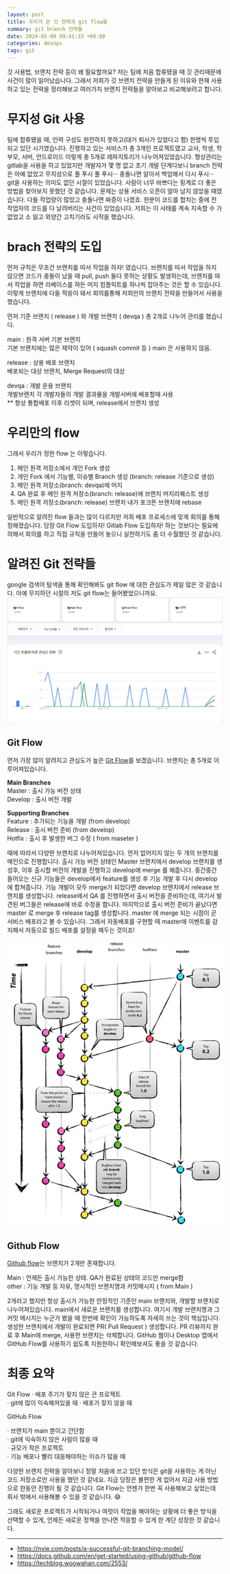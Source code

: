 ```yaml
---
layout: post
title: 우리가 쓴 깃 전략과 git flow들
summary: git branch 전략들
date: 2024-05-09 09:41:33 +09:00
categories: devops
tags: git
---
```


깃 사용법, 브랜치 전략 등이 왜 필요할까요? 저는 팀에 처음 합류됐을 때 깃 관리때문에 사건이 많이 일어났습니다. 그래서 저희가 깃 브랜치 전략을 만들게 된 이유와 현재 사용하고 있는 전략을 정리해보고 여러가지 브랜치 전략들을 알아보고 비교해보려고 합니다.

# 무지성 Git 사용

팀에 합류됐을 때, 인력 구성도 완전하지 못하고(대거 퇴사가 있었다고 함) 한명씩 투입되고 있던 시기였습니다. 진행하고 있는 서비스가 총 3개인 프로젝트였고 교사, 학생, 학부모, 서버, 안드로이드 이렇게 총 5개로 레파지토리가 나누어져있었습니다. 형상관리는 gitlab을 사용을 하고 있었지만 개발자가 몇 명 없고 초기 개발 단계다보니 branch 전략은 아예 없었고 무지성으로 풀 푸시 풀 푸시··· 충돌나면 알아서 백업해서 다시 푸시··· git을 사용하는 의미도 없던 시절이 있었습니다. 사람이 너무 바쁘다는 핑계로 더 좋은 방법을 찾아보지 못했던 것 같습니다. 문제는 상용 서비스 오픈이 얼마 남지 않았을 때였습니다. 다들 작업량이 많았고 충돌나면 짜증이 나겠죠. 한분이 코드를 합치는 중에 전 작업자의 코드를 다 날려버리는 사건이 있었습니다. 저희는 이 사태를 계속 지속할 수 가 없었고 소 잃고 외양간 고치기라도 시작을 했습니다.

# brach 전략의 도입

먼저 규칙은 무조건 브랜치를 따서 작업을 하자! 였습니다. 브랜치를 따서 작업을 하지 않으면 코드가 충돌이 났을 때 pull, push 둘다 못하는 상황도 발생하는데, 브랜치를 따서 작업을 하면 리베이스를 하든 머지 컴플릭트를 하나씩 잡아주는 것은 할 수 있습니다.
이렇게 브랜치에 다들 적응이 돼서 회의를통해 저희만의 브랜치 전략을 만들어서 사용을 했습니다.

먼저 기준 브랜치 ( release ) 와 개발 브랜치 ( devqa ) 총 2개로 나누어 관리를 했습니다.

<span class="h-yellow">main : 원격 서버 기본 브랜치</span><br>
기본 브랜치에는 많은 제약이 있어 ( squash commit 등 ) main 은 사용하지 않음.

<span class="h-yellow">release : 상용 배포 브랜치</span><br>
배포되는 대상 브랜치, Merge Request의 대상

<span class="h-yellow">devqa : 개발 운용 브랜치</span><br>
개발브랜치 각 개발자들의 개발 결과물을 개발서버에 배포할때 사용<br>
** 항상 통합배포 이후 리셋이 되며, release에서 브랜치 생성 

# 우리만의 flow

그래서 우리가 정한 flow 는 이렇습니다.

1. 메인 원격 저장소에서 개인 Fork 생성
2. 개인 Fork 에서 기능별, 이슈별 Branch 생성 (branch: release 기준으로 생성)
3. 메인 원격 저장소(branch: devqa)에 머지
4. QA 완료 후 메인 원격 저장소(branch: release)에 브랜치 머지리퀘스트 생성
5. 메인 원격 저장소(branch: release) 브랜치 내가 포크뜬 브랜치에 rebase

일반적으로 알려진 flow 들과는 많이 다르지만 저희 배포 프로세스에 맞게 회의를 통해 정해졌습니다. 당장 Git Flow 도입하자! Gitlab Flow 도입하자! 하는 것보다는 필요에 의해서 회의를 하고 직접 규칙을 만들어 놓으니 실천하기도 좀 더 수월했던 것 같습니다.

# 알려진 Git 전략들
google 검색어 탐색을 통해 확인해봐도 git flow 에 대한 관심도가 제일 많은 것 같습니다. 아예 무지하던 시절의 저도 git flow는 들어봤었으니까요.
![](/assets/images/20240509/git-google.png)

## Git Flow
먼저 가장 많이 알려지고 관심도가 높은 [Git Flow](https://nvie.com/posts/a-successful-git-branching-model/)를 보겠습니다.
브랜치는 총 5개로 이루어져있습니다.

__Main Branches__<br/>
<span class="h-yellow">Master</span> : 출시 가능 버전 상태<br/>
<span class="h-yellow">Develop</span> : 출시 버전 개발<br/>

__Supporting Branches__<br/>
<span class="h-yellow">Feature</span> : 추가되는 기능을 개발 (from develop)<br/>
<span class="h-yellow">Release</span> : 출시 버전 준비 (from develop)<br/>
<span class="h-yellow">Hotfix</span> : 출시 후 발생한 버그 수정 ( from maseter )<br/>

때에 따라서 다양한 브랜치로 나누어져있습니다. 먼저 없어지지 않는 두 개의 브랜치를 메인으로 진행합니다. 출시 가능 버전 상태인 Master 브랜치에서 develop 브랜치를 생성후, 이후 출시할 버전의 개발을 진행하고 develop에 merge 를 해줍니다. 중간중간 들어오는 신규 기능들은 develop에서 feature를 생성 후 기능 개발 후 다시 develop에 합쳐줍니다. 기능 개발이 모두 merge가 되었다면 develop 브랜치에서 release 브랜치를 생성합니다. release에서 QA 를 진행하면서 출시 버전을 준비하는데, 여기서 발견된 버그들은 release에 바로 수정을 합니다. 마지막으로 출시 버전 준비가 끝났다면 master 로 merge 후 release tag를 생성합니다. master 에 merge 되는 시점이 곧 서비스 배포라고 볼 수 있습니다. 그래서 자동배포를 구현할 때 master에 이벤트를 감지해서 자동으로 빌드 배포를 설정을 해두는 것이죠!

![](/assets/images/20240509/git-flow.png)


## Github Flow

[Github flow](https://docs.github.com/en/get-started/using-github/github-flow)는 브랜치가 2개만 존재합니다. 

<span class="h-yellow">Main</span> : 언제든 출시 가능한 상태. QA가 완료된 상태의 코드만 merge함<br/>
<span class="h-yellow">other</span> : 기능 개발 등 자유, 명시적인 브랜치명과 커밋메시지 ( from Main )

2개라고 했지만 항상 출시가 가능한 안정적인 기준인 main 브랜치와, 개발할 브랜치로 나누어져있습니다. main에서 새로운 브랜치를 생성합니다. 여기서 개발 브랜치명과 그 커밋 메시지는 누군가 봤을 때 한번에 확인이 가능하도록 자세히 쓰는 것이 핵심입니다. 생성한 브랜치에서 개발이 완료되면 PR( Pull Request ) 생성합니다. PR 리뷰까지 완료 후 Main에 merge, 사용한 브랜치는 삭제합니다. GitHub 웹이나 Desktop 앱에서 GitHub Flow를 사용하기 쉽도록 지원한하니 확인해보셔도 좋을 것 같습니다.


# 최종 요약
Git Flow
· 배포 주기가 잦지 않은 큰 프로젝트<br/>
· git에 많이 익숙해져있을 때
· 배포가 잦지 않을 때

GitHub Flow

· 브랜치가 main 뿐이고 간단함<br/>
· git에 익숙하지 않은 사람이 많을 때<br/>
· 규모가 작은 프로젝트<br/>
· 기능 배포나 빨리 대응해야하는 이슈가 많을 때<br/>

다양한 브랜치 전략을 알아보니 정말 처음에 쓰고 있던 방식은 git을 사용하는 게 아닌 코드 저장소로만 사용을 했던 것 같네요. 지금 당장은 불편한 게 없어서 지금 사용 방법으로 한동안 진행이 될 것 같습니다. Git Flow는 언젠가 한번 꼭 사용해보고 싶었는데 회사 밖에서 사용해볼 수 있을 것 같습니다. 😅

그래도 새로운 프로젝트가 시작되거나 여럿이 작업을 해야하는 상황에 더 좋은 방식을 선택할 수 있게, 언제든 새로운 정책을 만나면 적응할 수 있게 한 계단 성장한 것 같습니다.



---
- <https://nvie.com/posts/a-successful-git-branching-model/>
- <https://docs.github.com/en/get-started/using-github/github-flow>
- <https://techblog.woowahan.com/2553/>
